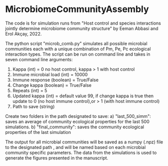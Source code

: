 # MicrobiomeCommunityAssembly

The code is for simulation runs from "Host control and species interactions jointly determine microbiome community structure" by 
Eeman Abbasi and Erol Akçay, 2022.

The python script "microb_comb.py" simulates all possible microbial communities each with a unique combination of Pm, Pe, Pc ecological interaction types. 
The script can be run on command line and takes in seven command line arguments:

1. Kappa (int) = 0 no host control, kappa > 1 with host control 
2. Immune microbial load (int)  = 10000
3. Immune response (boolean) = True/False
4. Change kappa (boolean) = True/False
5. Repeats (int) = 5 
6. Updated kappa (int) = default value 99, if change kappa is true then update to 0 (no host immune control),or > 1 (with host immune control)
7. Path to save (string) 

Create two folders in the path designated to save:
a) "last_500_simm": saves an average of community ecological properties for the last 500 simulations. 
b) "final_community":  saves the community ecological properties of the last simulation 

The output for all microbial communities will be saved as a numpy (.npz) file to the designated path , and will be named based on each microbial community specific parameters. The data from the simulations is used to generate the figures presented in the manuscript. 
